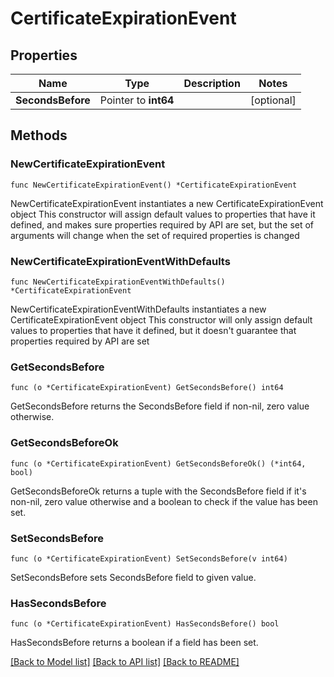 # CertificateExpirationEvent

## Properties

Name | Type | Description | Notes
------------ | ------------- | ------------- | -------------
**SecondsBefore** | Pointer to **int64** |  | [optional] 

## Methods

### NewCertificateExpirationEvent

`func NewCertificateExpirationEvent() *CertificateExpirationEvent`

NewCertificateExpirationEvent instantiates a new CertificateExpirationEvent object
This constructor will assign default values to properties that have it defined,
and makes sure properties required by API are set, but the set of arguments
will change when the set of required properties is changed

### NewCertificateExpirationEventWithDefaults

`func NewCertificateExpirationEventWithDefaults() *CertificateExpirationEvent`

NewCertificateExpirationEventWithDefaults instantiates a new CertificateExpirationEvent object
This constructor will only assign default values to properties that have it defined,
but it doesn't guarantee that properties required by API are set

### GetSecondsBefore

`func (o *CertificateExpirationEvent) GetSecondsBefore() int64`

GetSecondsBefore returns the SecondsBefore field if non-nil, zero value otherwise.

### GetSecondsBeforeOk

`func (o *CertificateExpirationEvent) GetSecondsBeforeOk() (*int64, bool)`

GetSecondsBeforeOk returns a tuple with the SecondsBefore field if it's non-nil, zero value otherwise
and a boolean to check if the value has been set.

### SetSecondsBefore

`func (o *CertificateExpirationEvent) SetSecondsBefore(v int64)`

SetSecondsBefore sets SecondsBefore field to given value.

### HasSecondsBefore

`func (o *CertificateExpirationEvent) HasSecondsBefore() bool`

HasSecondsBefore returns a boolean if a field has been set.


[[Back to Model list]](../README.md#documentation-for-models) [[Back to API list]](../README.md#documentation-for-api-endpoints) [[Back to README]](../README.md)



